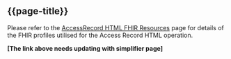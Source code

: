 ## {{page-title}}

Please refer to the [AccessRecord HTML FHIR Resources](https://developer.nhs.uk/apis/gpconnect-0-7-4/datalibraryaccessRecord.html) page for details of the FHIR profiles utilised for the Access Record HTML operation.

**[The link above needs updating with simplifier page]**
